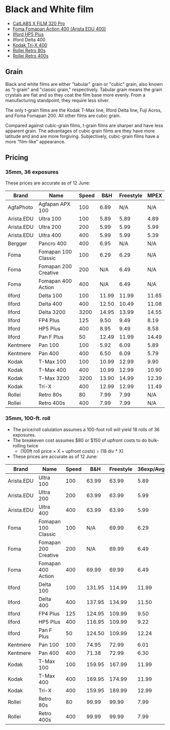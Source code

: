# Black and White film


* [CatLABS X FILM 320 Pro](./catlabs_x_film_320.md)
* [Foma Fomapan Action 400 (Arista EDU 400)](./foma_fomapan_400.md)
* [Ilford HP5 Plus](./ilford_hp5.md)
* Ilford Delta 400
* [Kodak Tri-X 400](./kodak_tri-x.md)
* [Rollei Retro 80s](./rollei_retro_80s.md)
* [Rollei Retro 400s](./rollei_retro_400s.md)

## Grain

Black and white films are either "tabular" grain or "cubic" grain, also known as "t-grain" and "classic grain," respectively. Tabular grain means the grain crystals are flat and so they coat the film base more evenly. From a manufacturing standpoint, they require less silver.

The only t-grain films are the Kodak T-Max line, Ilford Delta line, Fuji Acros, and Foma Fomapan 200. All other films are cubic grain.

Compared against cubic-grain films, t-grain films are sharper and have less apparent grain. The advantages of cubic grain films are they have more latitude and and are more forgiving. Subjectively, cubic-grain films have a more "film-like" appearance.

## Pricing

### 35mm, 36 exposures

These prices are accurate as of 12 June:

<table>
    <thead>
        <tr>
            <th>Brand</th>
            <th>Name</th>
            <th>Speed</th>
            <th>B&H</th>
            <th>Freestyle</th>
            <th>MPEX</th>
        </tr>
    </thead>
    <tbody>
        <tr>
            <td>AgfaPhoto</td>
            <td>Agfapan APX 100</td>
            <td>100</td>
            <td>6.89</td>
            <td>N/A</td>
            <td>N/A</td>
        </tr>
        <tr>
            <td>Arista.EDU</td>
            <td>Ultra 100</td>
            <td>100</td>
            <td>5.89</td>
            <td>5.89</td>
            <td>4.89</td>
        </tr>
        <tr>
            <td>Arista.EDU</td>
            <td>Ultra 200</td>
            <td>200</td>
            <td>5.99</td>
            <td>5.99</td>
            <td>5.99</td>
        </tr>
        <tr>
            <td>Arista.EDU</td>
            <td>Ultra 400</td>
            <td>400</td>
            <td>5.99</td>
            <td>5.99</td>
            <td>5.39</td>
        </tr>
        <tr>
            <td>Bergger</td>
            <td>Pancro 400</td>
            <td>400</td>
            <td>6.95</td>
            <td>N/A</td>
            <td>N/A</td>
        </tr>
        <tr>
            <td>Foma</td>
            <td>Fomapan 100 Classic</td>
            <td>100</td>
            <td>6.29</td>
            <td>6.29</td>
            <td>N/A</td>
        </tr>
        <tr>
            <td>Foma</td>
            <td>Fomapan 200 Creative</td>
            <td>200</td>
            <td>N/A</td>
            <td>6.49</td>
            <td>N/A</td>
        </tr>
        <tr>
            <td>Foma</td>
            <td>Fomapan 400 Action</td>
            <td>400</td>
            <td>N/A</td>
            <td>6.49</td>
            <td>N/A</td>
        </tr>
        <tr>
            <td>Ilford</td>
            <td>Delta 100</td>
            <td>100</td>
            <td>11.99</td>
            <td>11.99</td>
            <td>11.65</td>
        </tr>
        <tr>
            <td>Ilford</td>
            <td>Delta 400</td>
            <td>400</td>
            <td>12.50</td>
            <td>10.49</td>
            <td>11.08</td>
        </tr>
        <tr>
            <td>Ilford</td>
            <td>Delta 3200</td>
            <td>3200</td>
            <td>14.95</td>
            <td>13.99</td>
            <td>14.55</td>
        </tr>
        <tr>
            <td>Ilford</td>
            <td>FP4 Plus</td>
            <td>125</td>
            <td>9.50</td>
            <td>9.49</td>
            <td>8.19</td>
        </tr>
        <tr>
            <td>Ilford</td>
            <td>HP5 Plus</td>
            <td>400</td>
            <td>8.95</td>
            <td>9.49</td>
            <td>8.58</td>
        </tr>
        <tr>
            <td>Ilford</td>
            <td>Pan F Plus</td>
            <td>50</td>
            <td>12.49</td>
            <td>11.99</td>
            <td>14.49</td>
        </tr>
        <tr>
            <td>Kentmere</td>
            <td>Pan 100</td>
            <td>100</td>
            <td>5.92</td>
            <td>6.09</td>
            <td>5.89</td>
        </tr>
        <tr>
            <td>Kentmere</td>
            <td>Pan 400</td>
            <td>400</td>
            <td>6.50</td>
            <td>6.09</td>
            <td>5.79</td>
        </tr>
        <tr>
            <td>Kodak</td>
            <td>T-Max 100</td>
            <td>100</td>
            <td>10.99</td>
            <td>12.99</td>
            <td>9.90</td>
        </tr>
        <tr>
            <td>Kodak</td>
            <td>T-Max 400</td>
            <td>400</td>
            <td>10.99</td>
            <td>12.99</td>
            <td>10.90</td>
        </tr>
        <tr>
            <td>Kodak</td>
            <td>T-Max 3200</td>
            <td>3200</td>
            <td>13.90</td>
            <td>14.99</td>
            <td>12.39</td>
        </tr>
        <tr>
            <td>Kodak</td>
            <td>Tri-X</td>
            <td>400</td>
            <td>12.99</td>
            <td>12.99</td>
            <td>11.49</td>
        </tr>
        <tr>
            <td>Rollei</td>
            <td>Retro 80s</td>
            <td>80</td>
            <td>7.99</td>
            <td>7.99</td>
            <td>N/A</td>
        </tr>
        <tr>
            <td>Rollei</td>
            <td>Retro 400s</td>
            <td>400</td>
            <td>7.99</td>
            <td>7.99</td>
            <td>N/A</td>
        </tr>
    </tbody>
</table>

### 35mm, 100-ft. roll

* The price/roll calulation assumes a 100-foot roll will yield 18 rolls of 36 exposures.
* The breakeven cost assumes $80 or $150 of upfront costs to do bulk-rolling twice
  * (100ft roll price &times; X + upfront costs) &divide; (18 div * X)
* These prices are accurate as of 12 June:

<table>
    <thead>
        <tr>
            <th>Brand</th>
            <th>Name</th>
            <th>Speed</th>
            <th>B&H</th>
            <th>Freestyle</th>
            <th>36exp/Avg</th>
            <th>Break/80</th>
            <th>Break/150</th>
    </thead>
    <tbody>
        <tr>
            <td>Arista.EDU</td>
            <td>Ultra 100</td>
            <td>100</td>
            <td>63.99</td>
            <td>63.99</td>
            <td>5.89</td>
            <td>2</td>
            <td>4</td>
        </tr>
        <tr>
            <td>Arista.EDU</td>
            <td>Ultra 200</td>
            <td>200</td>
            <td>63.99</td>
            <td>63.99</td>
            <td>5.99</td>
            <td>2</td>
            <td>4</td>
        </tr>
        <tr>
            <td>Arista.EDU</td>
            <td>Ultra 400</td>
            <td>400</td>
            <td>63.99</td>
            <td>63.99</td>
            <td>5.99</td>
            <td>2</td>
            <td>4</td>
        </tr>
        <tr>
            <td>Foma</td>
            <td>Fomapan 100 Classic</td>
            <td>100</td>
            <td>N/A</td>
            <td>69.99</td>
            <td>6.29</td>
            <td>2</td>
            <td>4</td>
        </tr>
        <tr>
            <td>Foma</td>
            <td>Fomapan 200 Creative</td>
            <td>200</td>
            <td>N/A</td>
            <td>69.99</td>
            <td>6.49</td>
            <td>2</td>
            <td>4</td>
        </tr>
        <tr>
            <td>Foma</td>
            <td>Fomapan 400 Action</td>
            <td>400</td>
            <td>69.99</td>
            <td>69.99</td>
            <td>6.49</td>
            <td>2</td>
            <td>4</td>
        </tr>
        <tr>
            <td>Ilford</td>
            <td>Delta 100</td>
            <td>100</td>
            <td>131.95</td>
            <td>114.99</td>
            <td>11.99</td>
            <td>1</td>
            <td>2</td>
        </tr>
        <tr>
            <td>Ilford</td>
            <td>Delta 400</td>
            <td>400</td>
            <td>137.95</td>
            <td>134.99</td>
            <td>11.50</td>
            <td>2</td>
            <td>3</td>
        </tr>
        <tr>
            <td>Ilford</td>
            <td>FP4 Plus</td>
            <td>125</td>
            <td>124.95</td>
            <td>109.99</td>
            <td>9.50</td>
            <td>2</td>
            <td>3</td>
        </tr>
        <tr>
            <td>Ilford</td>
            <td>HP5 Plus</td>
            <td>400</td>
            <td>116.95</td>
            <td>109.99</td>
            <td>9.22</td>
            <td>2</td>
            <td>3</td>
        </tr>
        <tr>
            <td>Ilford</td>
            <td>Pan F Plus</td>
            <td>50</td>
            <td>124.50</td>
            <td>109.99</td>
            <td>12.24</td>
            <td>2</td>
            <td>2</td>
        </tr>
        <tr>
            <td>Kentmere</td>
            <td>Pan 100</td>
            <td>100</td>
            <td>74.95</td>
            <td>72.99</td>
            <td>6.01</td>
            <td>2</td>
            <td>5</td>
        </tr>
        <tr>
            <td>Kentmere</td>
            <td>Pan 400</td>
            <td>400</td>
            <td>71.38</td>
            <td>72.99</td>
            <td>6.30</td>
            <td>2</td>
            <td>4</td>
        </tr>
        <tr>
            <td>Kodak</td>
            <td>T-Max 100</td>
            <td>100</td>
            <td>159.95</td>
            <td>167.99</td>
            <td>11.99</td>
            <td>2</td>
            <td>3</td>
        </tr>
        <tr>
            <td>Kodak</td>
            <td>T-Max 400</td>
            <td>400</td>
            <td>169.95</td>
            <td>174.99</td>
            <td>11.99</td>
            <td>2</td>
            <td>4</td>
        </tr>
        <tr>
            <td>Kodak</td>
            <td>Tri-X</td>
            <td>400</td>
            <td>159.95</td>
            <td>189.99</td>
            <td>12.99</td>
            <td>2</td>
            <td>3</td>
        </tr>
        <tr>
            <td>Rollei</td>
            <td>Retro 80s</td>
            <td>80</td>
            <td>99.99</td>
            <td>99.99</td>
            <td>7.99</td>
            <td>2</td>
            <td>3</td>
        </tr>
        <tr>
            <td>Rollei</td>
            <td>Retro 400s</td>
            <td>400</td>
            <td>99.99</td>
            <td>99.99</td>
            <td>7.99</td>
            <td>2</td>
            <td>3</td>
        </tr>
    </tbody>
</table>